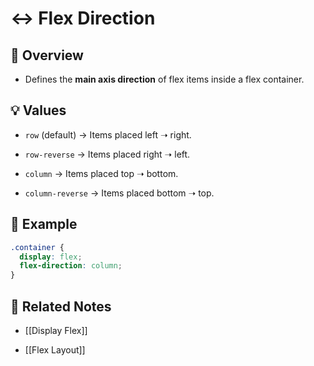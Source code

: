 # ↔️ Flex Direction

## 📖 Overview

- Defines the **main axis direction** of flex items inside a flex container.
    

## 💡 Values

- `row` (default) → Items placed left ➝ right.
    
- `row-reverse` → Items placed right ➝ left.
    
- `column` → Items placed top ➝ bottom.
    
- `column-reverse` → Items placed bottom ➝ top.
    

## 📌 Example

```css
.container {
  display: flex;
  flex-direction: column;
}
```

## 🔗 Related Notes

- [[Display Flex]]
    
- [[Flex Layout]]